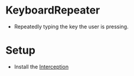 # KeyboardRepeater
- Repeatedly typing the key the user is pressing.

# Setup
- Install the [Interception](https://github.com/oblitum/Interception/releases)
